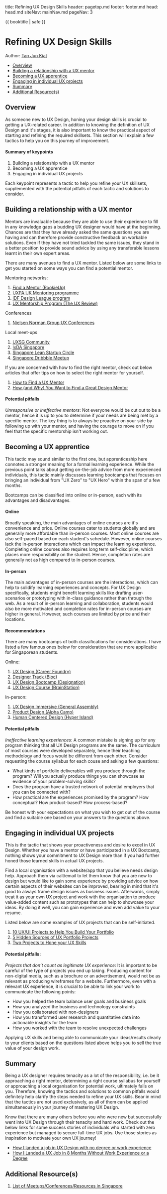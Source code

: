 <frontmatter>
  title: Refining UX Design Skills
  header: pagetop.md
  footer: footer.md
  head: head.md
  siteNav: mainNav.md
  pageNav: 3
</frontmatter>

<div class="website-content">

{{ booktitle | safe }}

# Refining UX Design Skills

Author: [Tan Jun Kiat](https://github.com/junkiattan)

<box id="article-toc">

* [Overview](#overview)
* [Building a relationship with a UX mentor](#building-a-relationship-with-a-ux-mentor)
* [Becoming a UX apprentice](#becoming-a-ux-apprentice)
* [Engaging in individual UX projects](#engaging-in-individual-ux-projects)
* [Summary](#summary)
* [Additional Resource(s)](#additional-resource-s)
</box>

## Overview
As someone new to UX Design, honing your design skills is crucial to getting a UX-related career. In addition to knowing the definition of UX Design and it's stages, it is also important to know the practical aspect of starting and refining the required skillsets. This section will explain a few tactics to help you on this journey of improvement.

#### Summary of keypoints
1. Building a relationship with a UX mentor
1. Becoming a UX apprentice
1. Engaging in individual UX projects

Each keypoint represents a tactic to help you refine your UX skillsets, supplemented with the potential pitfalls of each tactic and solutions to consider.

## Building a relationship with a UX mentor
Mentors are invaluable because they are able to use their experience to fill in any knowledge gaps a budding UX designer would have at the beginning. Chances are that they have already asked the same questions you are having and can therefore provide constructive feedback on workable solutions. Even if they have not tried tackled the same issues, they stand in a better position to provide sound advice by using any transferable lessons learnt in their own expert areas.

There are many avenues to find a UX mentor. Listed below are some links to get you started on some ways you can find a potential mentor.

Mentoring networks:
1. [Find a Mentor (RookieUp)](https://www.rookieup.com/find-a-mentor/)
1. [UXPA UK Mentoring programme](http://uxpa-uk.org/development/mentoring/)
1. [IDF Design League program](https://www.interaction-design.org/design-league?ep=az)
1. [UX Mentorship Program (The UX Review)](https://theuxreview.co.uk/ux-mentorship-program-by-uxr/)

Conferences
1. [Nielsen Norman Group UX Conferences](https://www.nngroup.com/ux-conference/)

Local meet-ups
1. [UXSG Community](http://www.uxsg.org/)
1. [IxDA Singapore](https://www.meetup.com/IxDA-Singapore/)
1. [Singapore Lean Startup Circle](https://www.meetup.com/Singapore-Lean-Startup-Circle/)
1. [Singapore Dribbble Meetup](https://www.facebook.com/groups/dribbble.sg/)

If you are concerned with how to find the right mentor, check out below articles that offer tips on how to select the right mentor for yourself.
1. [How to Find a UX Mentor](https://www.uxbeginner.com/how-to-find-a-ux-mentor/)
1. [How (and Why) You Want to Find a Great Design Mentor](https://medium.com/@myplanet/how-and-why-you-want-to-find-a-great-design-mentor-6faa7c0fffd9)

#### Potential pitfalls
*Unresponsive or ineffective mentors*: Not everyone would be cut out to be a mentor, hence it is up to you to determine if your needs are being met by a specific mentor. The key thing is to always be proactive on your side by following up with your mentor, and having the courage to move on if you feel that the specific mentorship isn't working out.

## Becoming a UX apprentice
This tactic may sound similar to the first one, but apprenticeship here connotes a stronger meaning for a formal learning experience. While the previous point talks about getting on-the-job advice from more experienced individuals, this tactic mainly discusses learning bootcamps that focuses on bringing an individual from "UX Zero" to "UX Hero" within the span of a few months.

Bootcamps can be classified into online or in-person, each with its advantages and disadvantages.

#### Online
Broadly speaking, the main advantages of online courses are it's convenience and price. Online courses cater to students globally and are generally more affordable than in-person courses. Most online courses are also self-paced based on each student's schedule. However, online courses lack the in-person interactions which can impact the learning experience. Completing online courses also requires long term self-discipline, which places more responsibility on the student. Hence, completion rates are generally not as high compared to in-person courses.

#### In-person
The main advantages of in-person courses are the interactions, which can help to solidify learning experiences and concepts. For UX Design specifically, students might benefit learning skills like drafting user-scenarios or prototyping with in-class guidance rather than through the web. As a result of in-person learning and collaboration, students would also be more motivated and completion rates for in-person courses are higher in general. However, such courses are limited by price and their locations.

#### Recommendations
There are many bootcamps of both classifications for considerations. I have listed a few famous ones below for consideration that are more applicable for Singaporean students.

Online:
1. [UX Design (Career Foundry)](https://careerfoundry.com/en/courses/become-a-ux-designer/)
1. [Designer Track (Bloc)](https://www.bloc.io/designer-track)
1. [UX Design Bootcamp (Designation)](http://designation.io/)
1. [UX Design Course (BrainStation)](https://brainstation.io/course/online/remote-user-experience-design-bootcamp)

In-person:
1. [UX Design Immersive (General Assembly)](https://generalassemb.ly/education/user-experience-design-immersive)
1. [Product Design (Alpha Camp)](https://sg.alphacamp.co/full-time-product-design/)
1. [Human Centered Design (Hyper Island)](https://www.hyperisland.com/programs-and-courses/human-centered-design)

#### Potential pitfalls
*Ineffective learning experiences*: A common mistake is signing up for any program thinking that all UX Design programs are the same. The curriculum of most courses were developed separately, hence their teaching methodology and focus would be different from each other. Consider requesting the course syllabus for each couse and asking a few questions:
* What kinds of portfolio deliverables will you produce through the program? Will you actually produce things you can showcase as evidence of your problem-solving skills?
* Does the program have a trusted network of potential employers that you can be connected with?
* How practical are the experiences promised by the program? How conceptual? How product-based? How process-based?

Be honest with your expectations on what you wish to get out of the course and find a suitable one based on your answers to the questions above.

## Engaging in individual UX projects
This is the tactic that shows your proactiveness and desire to excel in UX Design. Whether you have a mentor or have participated in a UX Bootcamp, nothing shows your commitment to UX Design more than if you had further honed those learned skills in actual UX projects.

Find a local organisation with a website/app that you believe needs design help. Approach them via call/email to let them know that you are new to design but would like to gain some experience by providing advice on how certain aspects of their websites can be improved, bearing in mind that it's good to always frame design issues as business issues. Afterwards, simply treat it as your own UX project and work with the organisation to produce value-added content such as prototypes that can help to showcase your ideas. By doing it well, you can gain experience and even add value to your resume.

Listed below are some examples of UX projects that can be self-initiated.
1. [10 UX/UI Projects to Help You Build Your Portfolio](https://www.rookieup.com/blog/10-uxui-projects-help-build-portfolio/)
1. [5 Hidden Sources of UX Portfolio Projects](https://www.uxbeginner.com/5-hidden-sources-of-ux-portfolio-projects/)
1. [Two Projects to Hone your UX Skills](http://thehipperelement.com/post/145959249463/two-projects-to-hone-your-ux-skills)

#### Potential pitfalls:
*Projects that don’t count as legitimate UX experience*: It is important to be careful of the type of projects you end up taking. Producing content for non-digital media, such as a brochure or an advertisement, would not be as relevant as producing wireframes for a website. Furthermore, even with a relevant UX experience, it is crucial to be able to link your work to communicate the following points:
* How you helped the team balance user goals and business goals
* How you analyzed the business and technology constraints
* How you collaborated with non-designers
* How you transformed user research and quantitative data into actionable insights for the team
* How you worked with the team to resolve unexpected challenges

Applying UX skills and being able to communicate your ideas/results clearly to your clients based on the questions listed above helps you to sell the true value of your design work.

## Summary
Being a UX designer requires tenacity as a lot of the responsibility, i.e. be it approaching a right mentor, determining a right course syllabus for yourself or approaching a local organisation for potential work, ultimately falls on you. Therefore, knowing the tactics and solutions to common pitfalls would definitely help clarify the steps needed to refine your UX skills. Bear in mind that the tactics are not used exclusively, as all of them can be applied simultaneously in your journey of mastering UX Design.

Know that there are many others before you who were new but successfully went into UX Design through their tenacity and hard work. Check out the below links for some success stories of individuals who started with zero experience but managed to secure full-time UX jobs. Use those stories as inspiration to motivate your own UX journey!
* [How I landed a job in UX Design with no degree or work experience](https://blog.prototypr.io/how-i-landed-a-job-in-ux-design-with-no-degree-or-work-experience-ca22c22a1c68)
* [How I Landed a UX Job in 8 Months Without Work Experience or a Degree](https://medium.com/capitalonedesign/how-i-landed-a-ux-job-in-8-months-without-work-experience-or-a-degree-a057d32df1f9)

## Additional Resource(s)
1. [List of Meetups/Conferences/Resources in Singapore](http://interface.sg/)

</div>
